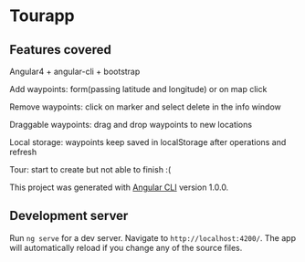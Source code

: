 # Tourapp

## Features covered

Angular4 + angular-cli + bootstrap

Add waypoints: form(passing latitude and longitude) or on map click

Remove waypoints: click on marker and select delete in the info window

Draggable waypoints: drag and drop waypoints to new locations

Local storage: waypoints keep saved in localStorage after operations and refresh

Tour: start to create but not able to finish :(

This project was generated with [Angular CLI](https://github.com/angular/angular-cli) version 1.0.0.

## Development server

Run `ng serve` for a dev server. Navigate to `http://localhost:4200/`. The app will automatically reload if you change any of the source files.
